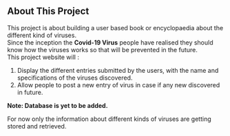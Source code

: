 ## About This Project
This project is about building a user based book or encyclopaedia about the different kind of viruses.<br>
Since the inception the <b>Covid-19 Virus</b> people have realised they should know how the viruses works so that will be prevented in the future.<br>
This project website will :
1. Display the different entries submitted by the users, with the name and specifications of the viruses discovered.<br>
2. Allow people to post a new entry of virus in case if any new discovered in future.<br>

<b>Note: Database is yet to be added.</b>

For now only the information about different kinds of viruses are getting stored and retrieved.